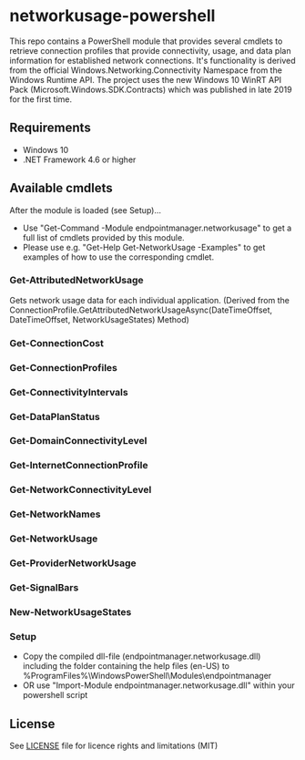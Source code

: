 # networkusage-powershell

This repo contains a PowerShell module that provides several cmdlets to retrieve connection profiles that provide connectivity, usage, and data plan information for established network connections.
It's functionality is derived from the official Windows.Networking.Connectivity Namespace from the Windows Runtime API.
The project uses the new Windows 10 WinRT API Pack (Microsoft.Windows.SDK.Contracts) which was published in late 2019 for the first time.

## Requirements

* Windows 10
* .NET Framework 4.6 or higher

## Available cmdlets

After the module is loaded (see Setup)...
* Use "Get-Command -Module endpointmanager.networkusage" to get a full list of cmdlets provided by this module.
* Please use e.g. "Get-Help Get-NetworkUsage -Examples" to get examples of how to use the corresponding cmdlet.

### Get-AttributedNetworkUsage

Gets network usage data for each individual application.
(Derived from the ConnectionProfile.GetAttributedNetworkUsageAsync(DateTimeOffset, DateTimeOffset, NetworkUsageStates) Method)

### Get-ConnectionCost
### Get-ConnectionProfiles
### Get-ConnectivityIntervals
### Get-DataPlanStatus
### Get-DomainConnectivityLevel
### Get-InternetConnectionProfile
### Get-NetworkConnectivityLevel
### Get-NetworkNames
### Get-NetworkUsage
### Get-ProviderNetworkUsage
### Get-SignalBars
### New-NetworkUsageStates

### Setup

* Copy the compiled dll-file (endpointmanager.networkusage.dll) including the folder containing the help files (en-US) to %ProgramFiles%\WindowsPowerShell\Modules\endpointmanager
* OR use "Import-Module endpointmanager.networkusage.dll" within your powershell script

## License

See [LICENSE](LICENSE.md) file for licence rights and limitations (MIT)